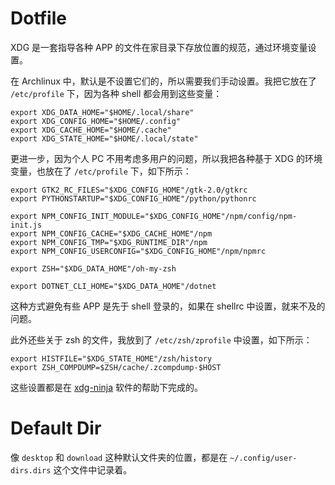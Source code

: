 # Dotfile

XDG 是一套指导各种 APP 的文件在家目录下存放位置的规范，通过环境变量设置。

在 Archlinux 中，默认是不设置它们的，所以需要我们手动设置。我把它放在了 `/etc/profile` 下，因为各种 shell 都会用到这些变量：

``` shell
export XDG_DATA_HOME="$HOME/.local/share"
export XDG_CONFIG_HOME="$HOME/.config"
export XDG_CACHE_HOME="$HOME/.cache"
export XDG_STATE_HOME="$HOME/.local/state"
```

更进一步，因为个人 PC 不用考虑多用户的问题，所以我把各种基于 XDG 的环境变量，也放在了 `/etc/profile` 下，如下所示：

``` shell
export GTK2_RC_FILES="$XDG_CONFIG_HOME"/gtk-2.0/gtkrc
export PYTHONSTARTUP="$XDG_CONFIG_HOME"/python/pythonrc

export NPM_CONFIG_INIT_MODULE="$XDG_CONFIG_HOME"/npm/config/npm-init.js
export NPM_CONFIG_CACHE="$XDG_CACHE_HOME"/npm
export NPM_CONFIG_TMP="$XDG_RUNTIME_DIR"/npm
export NPM_CONFIG_USERCONFIG="$XDG_CONFIG_HOME"/npm/npmrc

export ZSH="$XDG_DATA_HOME"/oh-my-zsh

export DOTNET_CLI_HOME="$XDG_DATA_HOME"/dotnet
```

这种方式避免有些 APP 是先于 shell 登录的，如果在 shellrc 中设置，就来不及的问题。

此外还些关于 zsh 的文件，我放到了 `/etc/zsh/zprofile` 中设置，如下所示：

``` shell
export HISTFILE="$XDG_STATE_HOME"/zsh/history
export ZSH_COMPDUMP=$ZSH/cache/.zcompdump-$HOST
```

这些设置都是在 [xdg-ninja](https://github.com/b3nj5m1n/xdg-ninja) 软件的帮助下完成的。

# Default Dir

像 `desktop` 和 `download` 这种默认文件夹的位置，都是在 `~/.config/user-dirs.dirs` 这个文件中记录着。

